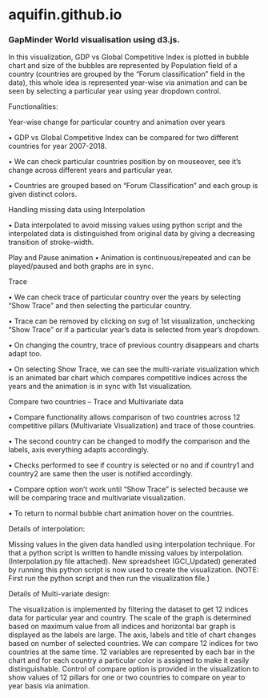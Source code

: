 # aquifin.github.io

### GapMinder World visualisation using d3.js.

In this visualization, GDP vs Global Competitive Index is plotted in bubble chart and size of the bubbles are represented by Population field of a country (countries are grouped by the “Forum classification” field in the data), this whole idea is represented year-wise via animation and can be seen by selecting a particular year using year dropdown control.

Functionalities:

Year-wise change for particular country and animation over years

• GDP vs Global Competitive Index can be compared for two different countries for year 2007-2018.

• We can check particular countries position by on mouseover, see it’s change across different years and particular year.

• Countries are grouped based on “Forum Classification” and each group is given distinct colors.

Handling missing data using Interpolation

• Data interpolated to avoid missing values using python script and the interpolated data is distinguished from original data by giving a decreasing transition of stroke-width.

Play and Pause animation
• Animation is continuous/repeated and can be played/paused and both graphs are in sync.

Trace

• We can check trace of particular country over the years by selecting “Show Trace” and then selecting the particular country.

• Trace can be removed by clicking on svg of 1st visualization, unchecking “Show Trace” or if a particular year’s data is selected from year’s dropdown.

• On changing the country, trace of previous country disappears and charts adapt too.

• On selecting Show Trace, we can see the multi-variate visualization which is an animated bar chart which compares competitive indices across the years and the animation is in sync with 1st visualization.

Compare two countries – Trace and Multivariate data

• Compare functionality allows comparison of two countries across 12 competitive pillars (Multivariate Visualization) and trace of those countries.

• The second country can be changed to modify the comparison and the labels, axis everything adapts accordingly.

• Checks performed to see if country is selected or no and if country1 and country2 are same then the user is notified accordingly.

• Compare option won’t work until “Show Trace” is selected because we will be comparing trace and multivariate visualization.

• To return to normal bubble chart animation hover on the countries.

Details of interpolation:

Missing values in the given data handled using interpolation technique. For that a python script is written to handle missing values by interpolation. (Interpolation.py file attached). New spreadsheet (GCI_Updated) generated by running this python script is now used to create the visualization. (NOTE: First run the python script and then run the visualization file.)

Details of Multi-variate design:

The visualization is implemented by filtering the dataset to get 12 indices data for particular year and country. The scale of the graph is determined based on maximum value from all indices and horizontal bar graph is displayed as the labels are large. The axis, labels and title of chart changes based on number of selected countries. We can compare 12 indices for two countries at the same time. 12 variables are represented by each bar in the chart and for each country a particular color is assigned to make it easily distinguishable. Control of compare option is provided in the visualization to show values of 12 pillars for one or two countries to compare on year to year basis via animation.
